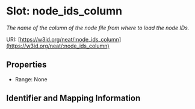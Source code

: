 # Slot: node_ids_column
_The name of the column of the node file from where to load the node IDs._


URI: [https://w3id.org/neat/:node_ids_column](https://w3id.org/neat/:node_ids_column)



<!-- no inheritance hierarchy -->


## Properties

 * Range: None



## Identifier and Mapping Information





